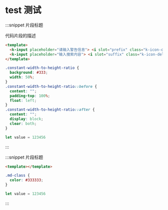 # test 测试

:::snippet 片段标题

代码片段的描述

```html
<template>
  <k-input placeholder="请输入警告信息"> <i slot="prefix" class="k-icon-clone"></i> </k-input>
  <k-input placeholder="输入搜索内容"> <i slot="suffix" class="k-icon-delete"></i> </k-input>
</template>
```

```css
.constant-width-to-height-ratio {
  background: #333;
  width: 50%;
}
.constant-width-to-height-ratio::before {
  content: "";
  padding-top: 100%;
  float: left;
}
.constant-width-to-height-ratio::after {
  content: "";
  display: block;
  clear: both;
}
```

```javascript
let value = 123456
```

:::

:::snippet 片段标题 

```html
<template></template>
```

```css
.md-class {
  color: #333333;
}
```

```javascript
let value = 123456
```

:::

